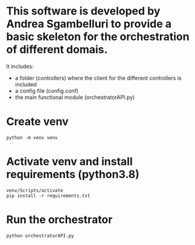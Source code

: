 # This software is developed by Andrea Sgambelluri to provide a basic skeleton for the orchestration of different domais.
It includes:
- a folder (controllers) where the client for the different controllers is included
- a config file (config.conf)
- the main functional module (orchestratorAPI.py)

# Create venv
```
python -m venv venv
```

# Activate venv and install requirements (python3.8)
```
venv/Scripts/activate
pip install -r requirements.txt
```

# Run the orchestrator
```
python orchestratorAPI.py
```
